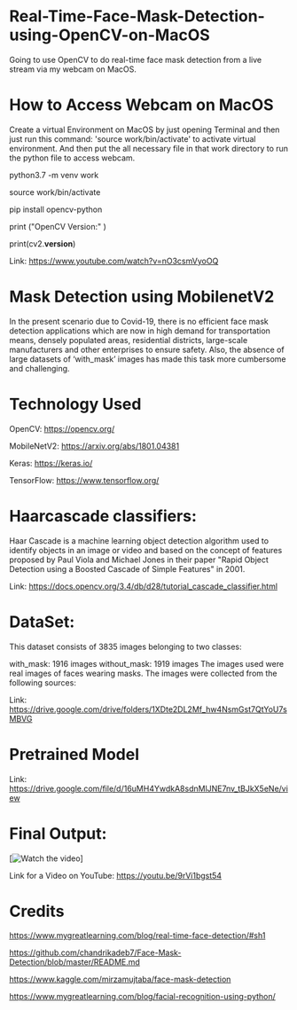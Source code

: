# Real-Time-Face-Mask-Detection-using-OpenCV-on-MacOS
Going to use OpenCV to do real-time face mask detection from a live stream via my webcam on MacOS.

# How to Access Webcam on MacOS

Create a virtual Environment on MacOS by just opening Terminal and then just run this command: 'source work/bin/activate' to activate virtual environment.
And then put the all necessary file in that work directory to run the python file to access webcam.

python3.7 -m venv work

source work/bin/activate

pip install opencv-python

print ("OpenCV Version:" )

print(cv2.__version__)

Link: https://www.youtube.com/watch?v=nO3csmVyoOQ

# Mask Detection using MobilenetV2

In the present scenario due to Covid-19, there is no efficient face mask detection applications which are now in high demand for transportation means, densely populated areas, residential districts, large-scale manufacturers and other enterprises to ensure safety. Also, the absence of large datasets of ‘with_mask’ images has made this task more cumbersome and challenging.

# Technology Used

OpenCV: https://opencv.org/

MobileNetV2: https://arxiv.org/abs/1801.04381

Keras: https://keras.io/

TensorFlow: https://www.tensorflow.org/

# Haarcascade classifiers: 

Haar Cascade is a machine learning object detection algorithm used to identify objects in an image or video and based on the concept of features proposed by Paul Viola and Michael Jones in their paper "Rapid Object Detection using a Boosted Cascade of Simple Features" in 2001.

Link: https://docs.opencv.org/3.4/db/d28/tutorial_cascade_classifier.html

# DataSet: 

This dataset consists of 3835 images belonging to two classes:

with_mask: 1916 images
without_mask: 1919 images
The images used were real images of faces wearing masks. The images were collected from the following sources:

Link: https://drive.google.com/drive/folders/1XDte2DL2Mf_hw4NsmGst7QtYoU7sMBVG


# Pretrained Model

Link: https://drive.google.com/file/d/16uMH4YwdkA8sdnMlJNE7nv_tBJkX5eNe/view

# Final Output:

[![Watch the video](https://j.gifs.com/GvlZMQ.gif)]

Link for a Video on YouTube: https://youtu.be/9rVi1bgst54

# Credits

https://www.mygreatlearning.com/blog/real-time-face-detection/#sh1

https://github.com/chandrikadeb7/Face-Mask-Detection/blob/master/README.md

https://www.kaggle.com/mirzamujtaba/face-mask-detection

https://www.mygreatlearning.com/blog/facial-recognition-using-python/

